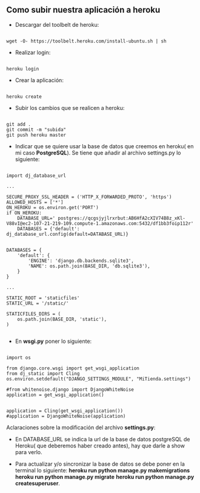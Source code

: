 

## **Como subir nuestra aplicación a heroku** ##



- Descargar del toolbelt de heroku:

```

wget -O- https://toolbelt.heroku.com/install-ubuntu.sh | sh   

```

- Realizar login:

```

heroku login

```


- Crear la aplicación:
```

heroku create

```

- Subir los cambios que se realicen a heroku: 

```

git add .
git commit -m "subida"
git push heroku master

```
- Indicar que se quiere usar la base de datos que creemos en heroku( en mi caso **PostgreSQL**). Se tiene que añadir al archivo settings.py lo siguiente:

```

import dj_database_url

...

SECURE_PROXY_SSL_HEADER = ('HTTP_X_FORWARDED_PROTO', 'https')
ALLOWED_HOSTS = ['*']
ON_HEROKU = os.environ.get('PORT')
if ON_HEROKU:
    DATABASE_URL=' postgres://qcgsjyjlrxrbut:AB6HfA2cXIV74B8z_xKl-V88vI@ec2-107-21-219-109.compute-1.amazonaws.com:5432/df1bb3foip112r'
    DATABASES = {'default': dj_database_url.config(default=DATABASE_URL)}


DATABASES = {
    'default': {
        'ENGINE': 'django.db.backends.sqlite3',
        'NAME': os.path.join(BASE_DIR, 'db.sqlite3'),
    }
}

...

STATIC_ROOT = 'staticfiles'
STATIC_URL = '/static/'

STATICFILES_DIRS = (
    os.path.join(BASE_DIR, 'static'),
)


```

- En **wsgi.py** poner lo siguiente:
```

import os

from django.core.wsgi import get_wsgi_application
from dj_static import Cling
os.environ.setdefault("DJANGO_SETTINGS_MODULE", "MiTienda.settings")

#from whitenoise.django import DjangoWhiteNoise
application = get_wsgi_application()


application = Cling(get_wsgi_application())
#application = DjangoWhiteNoise(application)

```

Aclaraciones sobre la modificación del archivo **settings.py**:

- En DATABASE_URL se indica la url de la base de datos postgreSQL de Heroku( que deberemos haber creado antes), hay que darle a show para verlo.

- Para actualizar y/o sincronizar la base de datos se debe poner en la terminal lo siguiente: 
 **heroku run python manage.py makemigrations**
 **heroku run python manage.py migrate**
 **heroku run python manage.py createsuperuser**. 



